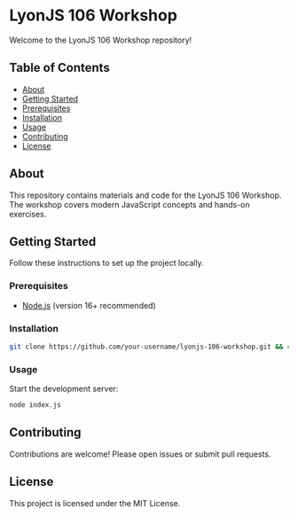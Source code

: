 # LyonJS 106 Workshop

Welcome to the LyonJS 106 Workshop repository!

## Table of Contents

- [About](#about)
- [Getting Started](#getting-started)
- [Prerequisites](#prerequisites)
- [Installation](#installation)
- [Usage](#usage)
- [Contributing](#contributing)
- [License](#license)

## About

This repository contains materials and code for the LyonJS 106 Workshop. The workshop covers modern JavaScript concepts and hands-on exercises.

## Getting Started

Follow these instructions to set up the project locally.

### Prerequisites

- [Node.js](https://nodejs.org/) (version 16+ recommended)

### Installation

```bash
git clone https://github.com/your-username/lyonjs-106-workshop.git && cd lyonjs-106-workshop
```

### Usage

Start the development server:

```bash
node index.js
```

## Contributing

Contributions are welcome! Please open issues or submit pull requests.

## License

This project is licensed under the MIT License.